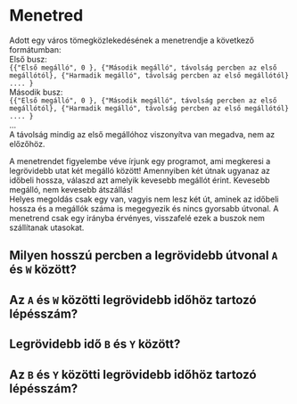 # Menetred  
  
Adott egy város tömegközlekedésének a menetrendje a következő formátumban:  
Első busz:  
`{{"Első megálló", 0 }, {"Második megálló", távolság percben az első megállótól}, {"Harmadik megálló", távolság percben az első megállótól} .... }`  
Második busz:  
`{{"Első megálló", 0 }, {"Második megálló", távolság percben az első megállótól}, {"Harmadik megálló", távolság percben az első megállótól} .... }`  
...  
A távolság mindig az első megállóhoz viszonyítva van megadva, nem az előzőhöz.  
  
A menetrendet figyelembe véve írjunk egy programot, ami megkeresi a legrövidebb utat két megálló között! Amennyiben két útnak ugyanaz az időbeli hossza, válaszd azt amelyik kevesebb megállót érint. Kevesebb megálló, nem kevesebb átszállás!  
Helyes megoldás csak egy van, vagyis nem lesz két út, aminek az időbeli hossza és a megállók száma is megegyezik és nincs gyorsabb útvonal. A menetrend csak egy irányba érvényes, visszafelé ezek a buszok nem szállítanak utasokat.  
  
## Milyen hosszú percben a legrövidebb útvonal `A` és `W` között?  
## Az `A` és `W` közötti legrövidebb időhöz tartozó lépésszám?  
## Legrövidebb idő `B` és `Y` között?  
## Az `B` és `Y` közötti legrövidebb időhöz tartozó lépésszám?  
